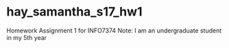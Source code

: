 # hay_samantha_s17_hw1
Homework Assignment 1 for INFO7374
Note: I am an undergraduate student in my 5th year
